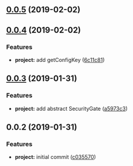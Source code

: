 ## [0.0.5](https://github.com/SpoonX/stix-security/compare/v0.0.4...v0.0.5) (2019-02-02)



## [0.0.4](https://github.com/SpoonX/stix-security/compare/v0.0.3...v0.0.4) (2019-02-02)


### Features

* **project:** add getConfigKey ([6c11c81](https://github.com/SpoonX/stix-security/commit/6c11c81))



## [0.0.3](https://github.com/SpoonX/stix-security/compare/v0.0.2...v0.0.3) (2019-01-31)


### Features

* **project:** add abstract SecurityGate ([a5973c3](https://github.com/SpoonX/stix-security/commit/a5973c3))



## 0.0.2 (2019-01-31)


### Features

* **project:** initial commit ([c035570](https://github.com/SpoonX/stix-security/commit/c035570))



